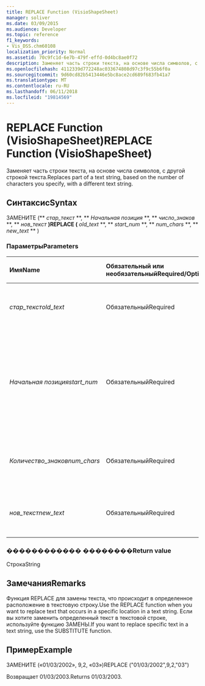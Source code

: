```yaml
---
title: REPLACE Function (VisioShapeSheet)
manager: soliver
ms.date: 03/09/2015
ms.audience: Developer
ms.topic: reference
f1_keywords:
- Vis_DSS.chm60108
localization_priority: Normal
ms.assetid: 70c9fc1d-6e7b-479f-effd-0d4bc8ae0f72
description: Заменяет часть строки текста, на основе числа символов, с другой строкой текста.
ms.openlocfilehash: 4112339d772248ac033674808d97c3f9c55b6f0a
ms.sourcegitcommit: 9d60cd82b5413446e5bc8ace2cd689f683fb41a7
ms.translationtype: MT
ms.contentlocale: ru-RU
ms.lasthandoff: 06/11/2018
ms.locfileid: "19814569"
---
```

# <a name="replace-function-visioshapesheet"></a><span data-ttu-id="b5c6d-103">REPLACE Function (VisioShapeSheet)</span><span class="sxs-lookup"><span data-stu-id="b5c6d-103">REPLACE Function (VisioShapeSheet)</span></span>

<span data-ttu-id="b5c6d-104">Заменяет часть строки текста, на основе числа символов, с другой строкой текста.</span><span class="sxs-lookup"><span data-stu-id="b5c6d-104">Replaces part of a text string, based on the number of characters you specify, with a different text string.</span></span>
  
## <a name="syntax"></a><span data-ttu-id="b5c6d-105">Синтаксис</span><span class="sxs-lookup"><span data-stu-id="b5c6d-105">Syntax</span></span>

<span data-ttu-id="b5c6d-106">ЗАМЕНИТЕ (** *стар_текст* **, ** *Начальная позиция* **, ** *число_знаков* **, ** *нов_текст* **)</span><span class="sxs-lookup"><span data-stu-id="b5c6d-106">REPLACE (** *old_text* **, ** *start_num* **, ** *num_chars* **, ** *new_text* ** )</span></span> 
  
### <a name="parameters"></a><span data-ttu-id="b5c6d-107">Параметры</span><span class="sxs-lookup"><span data-stu-id="b5c6d-107">Parameters</span></span>

|<span data-ttu-id="b5c6d-108">**Имя**</span><span class="sxs-lookup"><span data-stu-id="b5c6d-108">**Name**</span></span>|<span data-ttu-id="b5c6d-109">**Обязательный или необязательный**</span><span class="sxs-lookup"><span data-stu-id="b5c6d-109">**Required/Optional**</span></span>|<span data-ttu-id="b5c6d-110">**Тип данных**</span><span class="sxs-lookup"><span data-stu-id="b5c6d-110">**Data Type**</span></span>|<span data-ttu-id="b5c6d-111">**Описание**</span><span class="sxs-lookup"><span data-stu-id="b5c6d-111">**Description**</span></span>|
|:-----|:-----|:-----|:-----|
| <span data-ttu-id="b5c6d-112">_стар_текст_</span><span class="sxs-lookup"><span data-stu-id="b5c6d-112">_old_text_</span></span> <br/> |<span data-ttu-id="b5c6d-113">Обязательный</span><span class="sxs-lookup"><span data-stu-id="b5c6d-113">Required</span></span>  <br/> |<span data-ttu-id="b5c6d-114">**Строка**</span><span class="sxs-lookup"><span data-stu-id="b5c6d-114">**String**</span></span> <br/> |<span data-ttu-id="b5c6d-115">Текст, в котором вы хотите заменить некоторые знаки.</span><span class="sxs-lookup"><span data-stu-id="b5c6d-115">The text in which you want to replace some characters.</span></span>  <br/> |
| <span data-ttu-id="b5c6d-116">_Начальная позиция_</span><span class="sxs-lookup"><span data-stu-id="b5c6d-116">_start_num_</span></span> <br/> |<span data-ttu-id="b5c6d-117">Обязательный</span><span class="sxs-lookup"><span data-stu-id="b5c6d-117">Required</span></span>  <br/> |<span data-ttu-id="b5c6d-118">**Число**</span><span class="sxs-lookup"><span data-stu-id="b5c6d-118">**Number**</span></span> <br/> |<span data-ttu-id="b5c6d-119">Позиция символа в _стар_текст_ , который вы хотите заменить на _нов_текст_.</span><span class="sxs-lookup"><span data-stu-id="b5c6d-119">The position of the character in  _old_text_ that you want to replace with  _new_text_.</span></span> <span data-ttu-id="b5c6d-120">Первый символ в строке является позиции 1.</span><span class="sxs-lookup"><span data-stu-id="b5c6d-120">The first character in the string is position 1.</span></span>  <br/> |
| <span data-ttu-id="b5c6d-121">_Количество_знаков_</span><span class="sxs-lookup"><span data-stu-id="b5c6d-121">_num_chars_</span></span> <br/> |<span data-ttu-id="b5c6d-122">Обязательный</span><span class="sxs-lookup"><span data-stu-id="b5c6d-122">Required</span></span>  <br/> |<span data-ttu-id="b5c6d-123">**Число**</span><span class="sxs-lookup"><span data-stu-id="b5c6d-123">**Number**</span></span> <br/> |<span data-ttu-id="b5c6d-124">Число знаков в _тексте старый_текст_ , который вы хотите заменить</span><span class="sxs-lookup"><span data-stu-id="b5c6d-124">The number of characters in  _old_text_ that you want to replace</span></span>  <br/> |
| <span data-ttu-id="b5c6d-125">_нов_текст_</span><span class="sxs-lookup"><span data-stu-id="b5c6d-125">_new_text_</span></span> <br/> |<span data-ttu-id="b5c6d-126">Обязательный</span><span class="sxs-lookup"><span data-stu-id="b5c6d-126">Required</span></span>  <br/> |<span data-ttu-id="b5c6d-127">**Строка**</span><span class="sxs-lookup"><span data-stu-id="b5c6d-127">**String**</span></span> <br/> |<span data-ttu-id="b5c6d-128">Текст, который заменяет знаки в _тексте старый_текст_.</span><span class="sxs-lookup"><span data-stu-id="b5c6d-128">The text that will replace characters in  _old_text_.</span></span>  <br/> |
   
### <a name="return-value"></a><span data-ttu-id="b5c6d-129">������������ ��������</span><span class="sxs-lookup"><span data-stu-id="b5c6d-129">Return value</span></span>

<span data-ttu-id="b5c6d-130">Строка</span><span class="sxs-lookup"><span data-stu-id="b5c6d-130">String</span></span>
  
## <a name="remarks"></a><span data-ttu-id="b5c6d-131">Замечания</span><span class="sxs-lookup"><span data-stu-id="b5c6d-131">Remarks</span></span>

<span data-ttu-id="b5c6d-132">Функция REPLACE для замены текста, что происходит в определенное расположение в текстовую строку.</span><span class="sxs-lookup"><span data-stu-id="b5c6d-132">Use the REPLACE function when you want to replace text that occurs in a specific location in a text string.</span></span> <span data-ttu-id="b5c6d-133">Если вы хотите заменить определенный текст в текстовой строке, используйте функцию ЗАМЕНЫ.</span><span class="sxs-lookup"><span data-stu-id="b5c6d-133">If you want to replace specific text in a text string, use the SUBSTITUTE function.</span></span>
  
## <a name="example"></a><span data-ttu-id="b5c6d-134">Пример</span><span class="sxs-lookup"><span data-stu-id="b5c6d-134">Example</span></span>

<span data-ttu-id="b5c6d-135">ЗАМЕНИТЕ («01/03/2002», 9,2, «03»)</span><span class="sxs-lookup"><span data-stu-id="b5c6d-135">REPLACE ("01/03/2002",9,2,"03")</span></span> 
  
<span data-ttu-id="b5c6d-136">Возвращает 01/03/2003.</span><span class="sxs-lookup"><span data-stu-id="b5c6d-136">Returns 01/03/2003.</span></span> 
  

